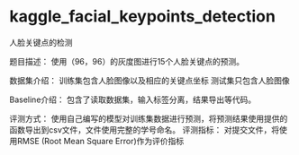# kaggle_facial_keypoints_detection
人脸关键点的检测

题目描述：
使用（96，96）的灰度图进行15个人脸关键点的预测。

数据集介绍：
	训练集包含人脸图像以及相应的关键点坐标
	测试集只包含人脸图像
  
Baseline介绍：
包含了读取数据集，输入标签分离，结果导出等代码。

评测方式：
  	使用自己编写的模型对训练集数据进行预测，将预测结果使用提供的函数导出到csv文件，文件使用完整的学号命名。
评测指标：
	对提交文件，将使用RMSE (Root Mean Square Error)作为评价指标

